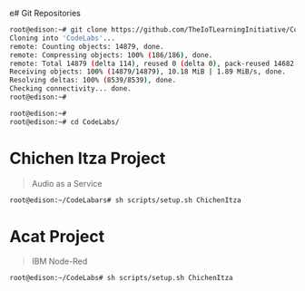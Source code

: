 e# Git Repositories

```sh
root@edison:~# git clone https://github.com/TheIoTLearningInitiative/CodeLabs.git
Cloning into 'CodeLabs'...
remote: Counting objects: 14879, done.
remote: Compressing objects: 100% (186/186), done.
remote: Total 14879 (delta 114), reused 0 (delta 0), pack-reused 14682
Receiving objects: 100% (14879/14879), 10.18 MiB | 1.89 MiB/s, done.
Resolving deltas: 100% (8539/8539), done.
Checking connectivity... done.
root@edison:~# 
```

```sh
root@edison:~# 
root@edison:~# cd CodeLabs/
```

# Chichen Itza Project

> Audio as a Service

```sh
root@edison:~/CodeLabars# sh scripts/setup.sh ChichenItza
```

# Acat Project

> IBM Node-Red

```sh
root@edison:~/CodeLabs# sh scripts/setup.sh ChichenItza
```